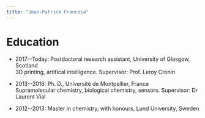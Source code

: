 ```yaml
---
title: "Jean-Patrick Francoia"
---
```


# Education

- 2017--Today: Postdoctoral research assistant, University of Glasgow, Scotland  
3D printing, artifical intelligence. Supervisor: Prof. Leroy Cronin

- 2013--2016: Ph. D., Université de Montpellier, France  
Supramolecular chemistry, biological chemistry, sensors. Supervisor: Dr Laurent Vial

- 2012--2013: Master in chemistry, with honours, Lund University, Sweden  
